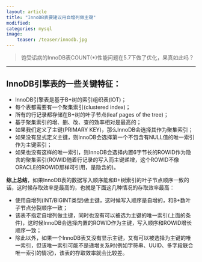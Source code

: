 ```yaml
---
layout: article
title: "InnoDB表要建议用自增列做主键"
modified:
categories: mysql
image:
    teaser: /teaser/innodb.jpg
---
```


> 饱受诟病的InnoDB表COUNT(*)性能问题在5.7下做了优化，果真如此吗？
---

## InnoDB引擎表的一些关键特征：
- InnoDB引擎表是基于B+树的索引组织表(IOT)；    
- 每个表都需要有一个聚集索引(clustered index)；    
- 所有的行记录都存储在B+树的叶子节点(leaf pages of the tree)；    
- 基于聚集索引的增、删、改、查的效率相对是最高的；   
- 如果我们定义了主键(PRIMARY KEY)，那么InnoDB会选择其作为聚集索引；   
- 如果没有显式定义主键，则InnoDB会选择第一个不包含有NULL值的唯一索引作为主键索引；
- 如果也没有这样的唯一索引，则InnoDB会选择内置6字节长的ROWID作为隐含的聚集索引(ROWID随着行记录的写入而主键递增，这个ROWID不像ORACLE的ROWID那样可引用，是隐含的)。  


**综上总结**，如果InnoDB表的数据写入顺序能和B+树索引的叶子节点顺序一致的话，这时候存取效率是最高的，也就是下面这几种情况的存取效率最高：  
- 使用自增列(INT/BIGINT类型)做主键，这时候写入顺序是自增的，和B+数叶子节点分裂顺序一致；  
- 该表不指定自增列做主键，同时也没有可以被选为主键的唯一索引(上面的条件)，这时候InnoDB会选择内置的ROWID作为主键，写入顺序和ROWID增长顺序一致；  
- 除此以外，如果一个InnoDB表又没有显示主键，又有可以被选择为主键的唯一索引，但该唯一索引可能不是递增关系时(例如字符串、UUID、多字段联合唯一索引的情况)，该表的存取效率就会比较差。    